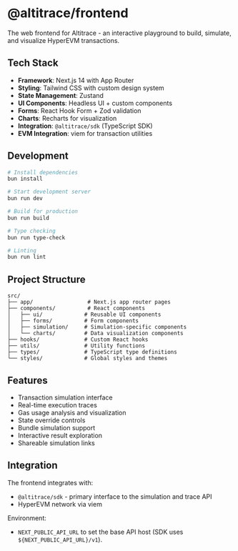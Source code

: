 # @altitrace/frontend

The web frontend for Altitrace - an interactive playground to build, simulate, and visualize HyperEVM transactions.

## Tech Stack

- **Framework**: Next.js 14 with App Router
- **Styling**: Tailwind CSS with custom design system
- **State Management**: Zustand
- **UI Components**: Headless UI + custom components
- **Forms**: React Hook Form + Zod validation
- **Charts**: Recharts for visualization
- **Integration**: `@altitrace/sdk` (TypeScript SDK)
- **EVM Integration**: viem for transaction utilities

## Development

```bash
# Install dependencies
bun install

# Start development server
bun run dev

# Build for production
bun run build

# Type checking
bun run type-check

# Linting
bun run lint
```

## Project Structure

```
src/
├── app/                 # Next.js app router pages
├── components/          # React components
│   ├── ui/             # Reusable UI components
│   ├── forms/          # Form components
│   ├── simulation/     # Simulation-specific components
│   └── charts/         # Data visualization components
├── hooks/              # Custom React hooks
├── utils/              # Utility functions
├── types/              # TypeScript type definitions
└── styles/             # Global styles and themes
```

## Features

- Transaction simulation interface
- Real-time execution traces
- Gas usage analysis and visualization
- State override controls
- Bundle simulation support
- Interactive result exploration
- Shareable simulation links

## Integration

The frontend integrates with:

- `@altitrace/sdk` - primary interface to the simulation and trace API
- HyperEVM network via viem

Environment:

- `NEXT_PUBLIC_API_URL` to set the base API host (SDK uses `${NEXT_PUBLIC_API_URL}/v1`).
